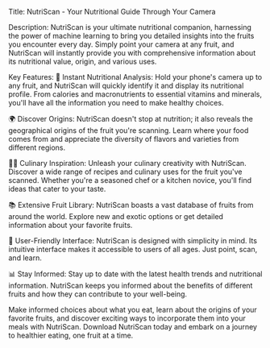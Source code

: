 Title: NutriScan - Your Nutritional Guide Through Your Camera

Description:
NutriScan is your ultimate nutritional companion, harnessing the power of machine learning to bring you detailed insights into the fruits you encounter every day. Simply point your camera at any fruit, and NutriScan will instantly provide you with comprehensive information about its nutritional value, origin, and various uses.

Key Features:
🍎 Instant Nutritional Analysis: Hold your phone's camera up to any fruit, and NutriScan will quickly identify it and display its nutritional profile. From calories and macronutrients to essential vitamins and minerals, you'll have all the information you need to make healthy choices.

🌍 Discover Origins: NutriScan doesn't stop at nutrition; it also reveals the geographical origins of the fruit you're scanning. Learn where your food comes from and appreciate the diversity of flavors and varieties from different regions.

👩‍🍳 Culinary Inspiration: Unleash your culinary creativity with NutriScan. Discover a wide range of recipes and culinary uses for the fruit you've scanned. Whether you're a seasoned chef or a kitchen novice, you'll find ideas that cater to your taste.

📚 Extensive Fruit Library: NutriScan boasts a vast database of fruits from around the world. Explore new and exotic options or get detailed information about your favorite fruits.

🌟 User-Friendly Interface: NutriScan is designed with simplicity in mind. Its intuitive interface makes it accessible to users of all ages. Just point, scan, and learn.

📊 Stay Informed: Stay up to date with the latest health trends and nutritional information. NutriScan keeps you informed about the benefits of different fruits and how they can contribute to your well-being.

Make informed choices about what you eat, learn about the origins of your favorite fruits, and discover exciting ways to incorporate them into your meals with NutriScan. Download NutriScan today and embark on a journey to healthier eating, one fruit at a time.
